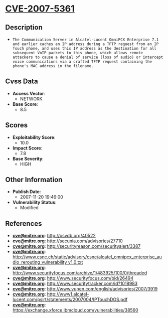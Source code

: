 
# [CVE-2007-5361](http://osvdb.org/40522)

## Description

- `The Communication Server in Alcatel-Lucent OmniPCX Enterprise 7.1 and earlier caches an IP address during a TFTP request from an IP Touch phone, and uses this IP address as the destination for all subsequent VoIP packets to this phone, which allows remote attackers to cause a denial of service (loss of audio) or intercept voice communications via a crafted TFTP request containing the phone's MAC address in the filename.`

## Cvss Data

- **Access Vector**:
  - NETWORK
- **Base Score**:
  - 8.5

## Scores

- **Exploitability Score**:
  - 10.0
- **Impact Score**:
  - 7.8
- **Base Severity**:
  - HIGH

## Other Information

- **Publish Date**:
  - 2007-11-20 19:46:00
- **Vulnerability Status**:
  - Modified

## References

- **cve@mitre.org**: http://osvdb.org/40522
- **cve@mitre.org**: http://secunia.com/advisories/27710
- **cve@mitre.org**: http://securityreason.com/securityalert/3387
- **cve@mitre.org**: http://www.csnc.ch/static/advisory/csnc/alcatel_omnipcx_enterprise_audio_rerouting_vulnerability_v1.0.txt
- **cve@mitre.org**: http://www.securityfocus.com/archive/1/483925/100/0/threaded
- **cve@mitre.org**: http://www.securityfocus.com/bid/26494
- **cve@mitre.org**: http://www.securitytracker.com/id?1018983
- **cve@mitre.org**: http://www.vupen.com/english/advisories/2007/3919
- **cve@mitre.org**: http://www1.alcatel-lucent.com/psirt/statements/2007004/IPTouchDOS.pdf
- **cve@mitre.org**: https://exchange.xforce.ibmcloud.com/vulnerabilities/38560
